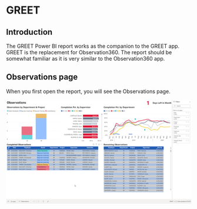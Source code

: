 # GREET

## Introduction

The GREET Power BI report works as the companion to the GREET app.  GREET is the replacement for Observation360.  The report should be somewhat familiar as it is very similar to the Observation360 app.

## Observations page

When you first open the report, you will see the Observations page.

![Observations](https://github.com/Heath-App-Development/power-bi-eu-documentation/blob/master/Images/GREET/msedge_2020-06-29_13-56-21.png)